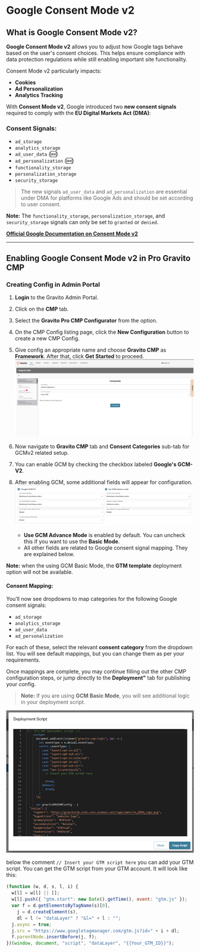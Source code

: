 # Google Consent Mode v2

## What is Google Consent Mode v2?

**Google Consent Mode v2** allows you to adjust how Google tags behave based on the user's consent choices. This helps ensure compliance with data protection regulations while still enabling important site functionality.

Consent Mode v2 particularly impacts:

- **Cookies**
- **Ad Personalization**
- **Analytics Tracking**

With **Consent Mode v2**, Google introduced two **new consent signals** required to comply with the **EU Digital Markets Act (DMA)**:

### Consent Signals:
- `ad_storage`
- `analytics_storage`
- `ad_user_data` (🆕)
- `ad_personalization` (🆕)
- `functionality_storage`
- `personalization_storage`
- `security_storage`

> The new signals `ad_user_data` and `ad_personalization` are essential under DMA for platforms like Google Ads and should be set according to user consent.

**Note:** The `functionality_storage`, `personalization_storage`, and `security_storage` signals can only be set to `granted` or `denied`.

**[Official Google Documentation on Consent Mode v2](https://developers.google.com/tag-platform/devguides/consent)**

---

## Enabling Google Consent Mode v2 in Pro Gravito CMP

### Creating Config in Admin Portal

1. **Login** to the Gravito Admin Portal.
2. Click on the **CMP** tab.
3. Select the **Gravito Pro CMP Configurator** from the option.
4. On the CMP Config listing page, click the **New Configuration** button to create a new CMP Config.
5. Give config an appropriate name and choose **Gravito CMP** as **Framework**. After that, click **Get Started** to proceed.
        ![](../../img/configurator_setup.png)

6. Now navigate to **Gravito CMP** tab and **Consent Categories** sub-tab for GCMv2 related setup.
7. You can enable GCM by checking the checkbox labeled **Google's GCM-V2**.
8. After enabling GCM, some additional fields will appear for configuration.
    ![](../../img/gcm_setup.png)

    - **Use GCM Advance Mode** is enabled by default. You can uncheck this if you want to use the **Basic Mode**.
    - All other fields are related to Google consent signal mapping. They are explained below.

**Note:** when the using GCM Basic Mode, the **GTM template** deployment option will not be available.

#### Consent Mapping:

You’ll now see dropdowns to map categories for the following Google consent signals:
- `ad_storage`
- `analytics_storage`
- `ad_user_data`
- `ad_personalization`

For each of these, select the relevant **consent category** from the dropdown list. You will see default mappings, but you can change them as per your requirements.

Once mappings are complete, you may continue filling out the other CMP configuration steps, or jump directly to the **Deployment"** tab for publishing your config.


>**Note:** If you are using **GCM Basic Mode**, you will see additional logic in your deployment script.

   ![](../../img/additional_Gtm_logic.png)

   below the comment `// Insert your GTM script here` you can add your GTM script. You can get the GTM script from your GTM account. It will look like this:
   
```js
(function (w, d, s, l, i) {
  w[l] = w[l] || [];
  w[l].push({ "gtm.start": new Date().getTime(), event: "gtm.js" });
  var f = d.getElementsByTagName(s)[0],
    j = d.createElement(s),
    dl = l != "dataLayer" ? "&l=" + l : "";
  j.async = true;
  j.src = "https://www.googletagmanager.com/gtm.js?id=" + i + dl;
  f.parentNode.insertBefore(j, f);
})(window, document, "script", "dataLayer", "{{Your_GTM_ID}}");
```